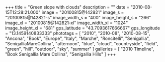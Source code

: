 +++
title = "Green slope with clouds"
description = ""
date = "2010-08-15T12:28:21.000"
image = "20100815@142821"
image_s = "20100815@142821-s"
image_width_s = "400"
image_height_s = "266"
image_xl = "20100815@142821-xl"
image_width_xl = "1024"
image_height_xl = "681"
gps_latitude = "43.7093617666667"
gps_longitude = "13.1459140833333"
phototags = [ "2010", "2010-08", "2010-08-15", "Ancona", "Book", "Europe", "Italy", "Marche", "Roncitelli", "Senigallia", "SenigalliaMareCollina", "afternoon", "blue", "cloud", "countryside", "field", "green", "hill", "outdoor", "sky", "summer" ]
galleries = [ "2010 Timeline", "Book Senigallia Mare Collina", "Senigallia Hills" ]
+++
